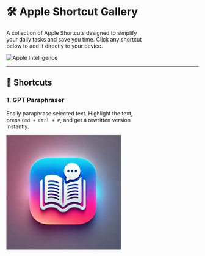 # 🛠️ Apple Shortcut Gallery

A collection of Apple Shortcuts designed to simplify  
your daily tasks and save you time. Click any shortcut  
below to add it directly to your device.

<img src="https://images.macrumors.com/t/WQYYFJqqU1GzL66sNXNqRSmh7Tg=/1600x0/article-new/2024/09/Apple-Intelligence-General-Feature-2.jpg" alt="Apple Intelligence" width="300">

---

## 🚀 Shortcuts

### 1. **GPT Paraphraser**  
Easily paraphrase selected text. Highlight the text,  
press `Cmd + Ctrl + P`, and get a rewritten version  
instantly.

<a href="https://www.icloud.com/shortcuts/ff125294f2384b8f9a80ed205bd4e666">
  <img src="icons/GPT-Paraphraser.png" alt="GPT Paraphraser Icon" width="300">
</a>

